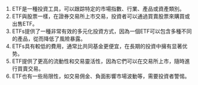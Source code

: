 

1. ETF是一種投資工具，可以跟踪特定的市場指數、行業、產品或資產類別。
2. ETF與股票一樣，在證券交易所上市交易，投資者可以通過買賣股票來購買或出售ETF。
3. ETFs提供了一種非常有效的多元化投資方式，因為一個ETF可以包含多種不同的產品，從而降低了風險暴露。
4. ETFs具有較低的費用，通常比共同基金更便宜，在長期的投資中擁有显著优势。
5. ETF提供了更高的流動性和交易靈活性，因為它們可以在交易所上市，隨時進行買賣交易。
6. ETF也有一些局限性，如交易佣金、負面影響市場波動等，需要投資者警惕。